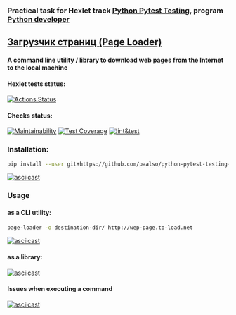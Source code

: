 ### Practical task for Hexlet track [Python Pytest Testing](https://ru.hexlet.io/programs/python-pytest-testing), program [Python developer](https://ru.hexlet.io/programs/python)

## [Загрузчик страниц (Page Loader)](https://ru.hexlet.io/programs/python-pytest-testing/projects/79)

#### A command line utility / library to download web pages from the Internet to the local machine

#### Hexlet tests status:
[![Actions Status](https://github.com/paalso/python-pytest-testing-project-79/actions/workflows/hexlet-check.yml/badge.svg)](https://github.com/paalso/python-pytest-testing-project-79/actions) 

#### Checks status:
[![Maintainability](https://api.codeclimate.com/v1/badges/9d3fdbfa648873809ba9/maintainability)](https://codeclimate.com/github/paalso/python-pytest-testing-project-79/maintainability) 
[![Test Coverage](https://api.codeclimate.com/v1/badges/9d3fdbfa648873809ba9/test_coverage)](https://codeclimate.com/github/paalso/python-pytest-testing-project-79/test_coverage) [![lint&test](https://github.com/paalso/python-pytest-testing-project-79/actions/workflows/lint-test.yml/badge.svg)](https://github.com/paalso/python-pytest-testing-project-79/actions/workflows/lint-test.yml)

### Installation:

```sh
pip install --user git+https://github.com/paalso/python-pytest-testing-project-79
```
[![asciicast](https://asciinema.org/a/CpeBH68bFvohus5CHH5QRpeqi.svg)](https://asciinema.org/a/CpeBH68bFvohus5CHH5QRpeqi)

### Usage
#### as a CLI utility:

```sh
page-loader -o destination-dir/ http://wep-page.to-load.net
```

[![asciicast](https://asciinema.org/a/ZLnNMqWbyZiv9PZk4Ah6aKVWk.svg)](https://asciinema.org/a/ZLnNMqWbyZiv9PZk4Ah6aKVWk)

#### as a library:
[![asciicast](https://asciinema.org/a/3QMRNZdH3TIxQHu1HpZcPDUuX.svg)](https://asciinema.org/a/3QMRNZdH3TIxQHu1HpZcPDUuX)

#### Issues when executing a command
[![asciicast](https://asciinema.org/a/ccNRal9WpxJ9kV13wcvtVZHbg.svg)](https://asciinema.org/a/ccNRal9WpxJ9kV13wcvtVZHbg)
